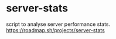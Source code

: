 # server-stats
script to analyse server performance stats.
https://roadmap.sh/projects/server-stats
